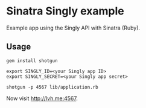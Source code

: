 # Sinatra Singly example


Example app using the Singly API with Sinatra (Ruby).

## Usage
	gem install shotgun
	  
	export SINGLY_ID=<your Singly app ID>
	export SINGLY_SECRET=<your Singly app secret>
	
	shotgun -p 4567 lib/application.rb
  
Now visit <http://lvh.me:4567>.